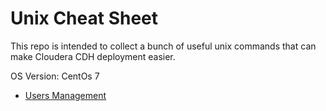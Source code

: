 # Unix Cheat Sheet
This repo is intended to collect a bunch of useful unix commands that can make Cloudera CDH deployment easier.

OS Version: CentOs 7

- [Users Management](https://github.com/AleNegrini/Unix-Cheat-Sheet---Cloudera-CDH-preparation/blob/master/User%20Management.md)
